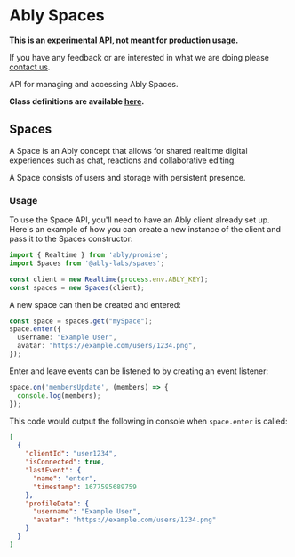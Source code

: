 # Ably Spaces

**This is an experimental API, not meant for production usage.**

If you have any feedback or are interested in what we are doing please [contact us](https://ably.com/contact).

API for managing and accessing Ably Spaces.

**Class definitions are available [here](/docs/class-definitions.md).**

## Spaces

A Space is an Ably concept that allows for shared realtime digital experiences such as chat, reactions and collaborative editing.

A Space consists of users and storage with persistent presence.

### Usage

To use the Space API, you'll need to have an Ably client already set up.
Here's an example of how you can create a new instance of the client and pass it to the Spaces constructor:

```ts
import { Realtime } from 'ably/promise';
import Spaces from '@ably-labs/spaces';

const client = new Realtime(process.env.ABLY_KEY);
const spaces = new Spaces(client);
```

A new space can then be created and entered:

```ts
const space = spaces.get("mySpace");
space.enter({
  username: "Example User",
  avatar: "https://example.com/users/1234.png",
});
```

Enter and leave events can be listened to by creating an event listener:

```ts
space.on('membersUpdate', (members) => {
  console.log(members);
});
```
This code would output the following in console when `space.enter` is called:

```json
[
  {
    "clientId": "user1234",
    "isConnected": true,
    "lastEvent": {
      "name": "enter",
      "timestamp": 1677595689759
    },
    "profileData": {
      "username": "Example User",
      "avatar": "https://example.com/users/1234.png"
    }
  }
]
```

